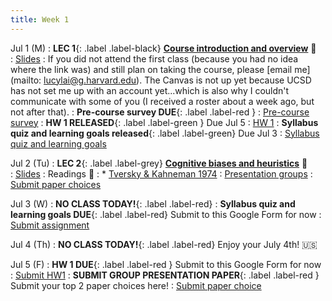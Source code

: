 ```yaml
---
title: Week 1 
---
```


Jul 1 (M)
: **LEC 1**{: .label .label-black} **[Course introduction and overview](https://harvard.zoom.us/rec/share/4Nf-WrT2LBceFhi5KWyQPyjbLuRNRqt_NaYfUuUXKS2dSQs5my3w-kQoxAG9P1Gz.mvNh1VX3AFr2ft5z)** 🎥  
    : [Slides](https://drive.google.com/file/d/1o6YJ3QmdVnQ8MXa0V3S5_0yrAT1s8lUr/view?usp=sharing)
: If you did not attend the first class (because you had no idea where the link was) and still plan on taking the course, please [email me](mailto: lucylai@g.harvard.edu). The Canvas is not up yet because UCSD has not set me up with an account yet...which is also why I couldn't communicate with some of you (I received a roster about a week ago, but not after that).
:  **Pre-course survey DUE**{: .label .label-red } 
    : [Pre-course survey](https://forms.gle/zCcZeH4jAdXhBWb38)
:  **HW 1 RELEASED**{: .label .label-green } Due Jul 5
    : [HW 1](https://docs.google.com/document/d/14Zphs5nMfnk0j_n5lOw6T_NuQjQyB0e-6yGrA9dmwyc/edit?usp=sharing)
:  **Syllabus quiz and learning goals released**{: .label .label-green} Due Jul 3
    : [Syllabus quiz and learning goals](https://docs.google.com/document/d/15WEM-eTtZ5dsCqkJRhrh2NorHSKVZ_tEBvN2wYeEnEY/edit?usp=sharing)

Jul 2 (Tu)
: **LEC 2**{: .label .label-grey} **[Cognitive biases and heuristics](./)** 🎥  
    : [Slides](https://drive.google.com/file/d/1o6s_iRvNx0IPdtOgthINQBIXGxnJI8Ry/view?usp=sharing)
: Readings 📖
: * [Tversky & Kahneman 1974](https://www2.psych.ubc.ca/~schaller/Psyc590Readings/TverskyKahneman1974.pdf)
: [Presentation groups](https://docs.google.com/document/d/1g3Zp-5wMBO15vbms3VvioJEA2zjRV3nAaSrRCfV_omQ/edit?usp=sharing)
    : [Submit paper choices](https://forms.gle/b9MgsnbDfZBzDxGe9)

Jul 3 (W)
: **NO CLASS TODAY!**{: .label .label-red}
:  **Syllabus quiz and learning goals DUE**{: .label .label-red} Submit to this Google Form for now
    : [Submit assignment](https://forms.gle/Ri5yr5dEqGdQeVu99)

Jul 4 (Th)
: **NO CLASS TODAY!**{: .label .label-red} Enjoy your July 4th! 🇺🇸

Jul 5 (F)
:  **HW 1 DUE**{: .label .label-red } Submit to this Google Form for now
    : [Submit HW1](https://forms.gle/iEdxjxdsRtskkbJF7)
:  **SUBMIT GROUP PRESENTATION PAPER**{: .label .label-red } Submit your top 2 paper choices here!
    : [Submit paper choice](https://forms.gle/b9MgsnbDfZBzDxGe9)
